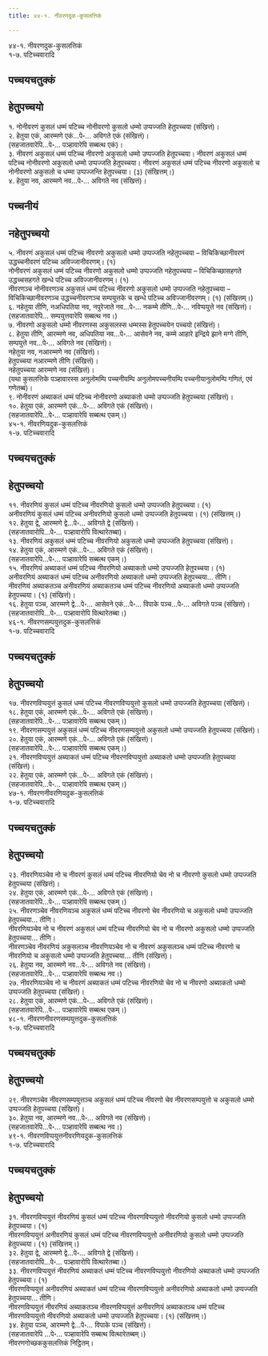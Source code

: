 ```yaml
---
title: ४४-१. नीवरणदुक-कुसलत्तिकं

---
```

४४-१. नीवरणदुक-कुसलत्तिकं  
१-७. पटिच्चवारादि  


## पच्चयचतुक्कं



## हेतुपच्चयो

१. नोनीवरणं कुसलं धम्मं पटिच्च नोनीवरणो कुसलो धम्मो उप्पज्जति हेतुपच्चया (संखित्तं)।  
२. हेतुया एकं, आरम्मणे एकं…पे॰… अविगते एकं (संखित्तं)।  
(सहजातवारेपि…पे॰… पञ्हावारेपि सब्बत्थ एकं)।  
३. नीवरणं अकुसलं धम्मं पटिच्च नीवरणो अकुसलो धम्मो उप्पज्जति हेतुपच्चया। नीवरणं अकुसलं धम्मं पटिच्च नोनीवरणो अकुसलो धम्मो उप्पज्जति हेतुपच्चया। नीवरणं अकुसलं धम्मं पटिच्च नीवरणो अकुसलो च नोनीवरणो अकुसलो च धम्मा उप्पज्जन्ति हेतुपच्चया। (३) (संखित्तम्।)  
४. हेतुया नव, आरम्मणे नव…पे॰… अविगते नव (संखित्तं)।  


## पच्चनीयं



## नहेतुपच्चयो

५. नीवरणं अकुसलं धम्मं पटिच्च नीवरणो अकुसलो धम्मो उप्पज्जति नहेतुपच्चया – विचिकिच्छानीवरणं उद्धच्चनीवरणं पटिच्च अविज्जानीवरणम्। (१)  
नोनीवरणं अकुसलं धम्मं पटिच्च नीवरणो अकुसलो धम्मो उप्पज्जति नहेतुपच्चया – विचिकिच्छासहगते उद्धच्चसहगते खन्धे पटिच्च अविज्जानीवरणम्। (१)  
नीवरणञ्च नोनीवरणञ्च अकुसलं धम्मं पटिच्च नीवरणो अकुसलो धम्मो उप्पज्जति नहेतुपच्चया – विचिकिच्छानीवरणञ्च उद्धच्चनीवरणञ्च सम्पयुत्तके च खन्धे पटिच्च अविज्जानीवरणम्। (१) (संखित्तम्।)  
६. नहेतुया तीणि, नअधिपतिया नव, नपुरेजाते नव…पे॰… नकम्मे तीणि…पे॰… नविप्पयुत्ते नव (संखित्तं)।  
(सहजातवारेपि… सम्पयुत्तवारेपि सब्बत्थ नव।)  
७. नीवरणो अकुसलो धम्मो नीवरणस्स अकुसलस्स धम्मस्स हेतुपच्चयेन पच्चयो (संखित्तं)।  
८. हेतुया तीणि, आरम्मणे नव, अधिपतिया नव…पे॰… आसेवने नव, कम्मे आहारे इन्द्रिये झाने मग्गे तीणि, सम्पयुत्ते नव…पे॰… अविगते नव (संखित्तं)।  
नहेतुया नव, नआरम्मणे नव (संखित्तं)।  
हेतुपच्चया नआरम्मणे तीणि (संखित्तं)।  
नहेतुपच्चया आरम्मणे नव (संखित्तं)।  
(यथा कुसलत्तिके पञ्हावारस्स अनुलोमम्पि पच्चनीयम्पि अनुलोमपच्चनीयम्पि पच्चनीयानुलोमम्पि गणितं, एवं गणेतब्बं)।  
९. नोनीवरणं अब्याकतं धम्मं पटिच्च नोनीवरणो अब्याकतो धम्मो उप्पज्जति हेतुपच्चया (संखित्तं)।  
१०. हेतुया एकं, आरम्मणे एकं…पे॰… अविगते एकं (संखित्तं)।  
(सहजातवारेपि…पे॰… पञ्हावारेपि सब्बत्थ एकम्।)  
४५-१. नीवरणियदुक-कुसलत्तिकं  
१-७. पटिच्चवारादि  


## पच्चयचतुक्कं



## हेतुपच्चयो

११. नीवरणियं कुसलं धम्मं पटिच्च नीवरणियो कुसलो धम्मो उप्पज्जति हेतुपच्चया। (१)  
अनीवरणियं कुसलं धम्मं पटिच्च अनीवरणियो कुसलो धम्मो उप्पज्जति हेतुपच्चया। (१) (संखित्तम्।)  
१२. हेतुया द्वे, आरम्मणे द्वे…पे॰… अविगते द्वे (संखित्तं)।  
(सहजातवारोपि…पे॰… पञ्हावारोपि वित्थारेतब्बा)।  
१३. नीवरणियं अकुसलं धम्मं पटिच्च नीवरणियो अकुसलो धम्मो उप्पज्जति हेतुपच्चया (संखित्तं)।  
१४. हेतुया एकं, आरम्मणे एकं…पे॰… अविगते एकं (संखित्तं)।  
(सहजातवारेपि…पे॰… पञ्हावारेपि सब्बत्थ एकम्।)  
१५. नीवरणियं अब्याकतं धम्मं पटिच्च नीवरणियो अब्याकतो धम्मो उप्पज्जति हेतुपच्चया। (१)  
अनीवरणियं अब्याकतं धम्मं पटिच्च अनीवरणियो अब्याकतो धम्मो उप्पज्जति हेतुपच्चया… तीणि।  
नीवरणियं अब्याकतञ्च अनीवरणियं अब्याकतञ्च धम्मं पटिच्च नीवरणियो अब्याकतो धम्मो उप्पज्जति हेतुपच्चया। (१) (संखित्तं)।  
१६. हेतुया पञ्च, आरम्मणे द्वे…पे॰… आसेवने एकं…पे॰… विपाके पञ्च…पे॰… अविगते पञ्च (संखित्तं)। (सहजातवारोपि…पे॰… पञ्हावारोपि वित्थारेतब्बा।)  
४६-१. नीवरणसम्पयुत्तदुक-कुसलत्तिकं  
१-७. पटिच्चवारादि  


## पच्चयचतुक्कं



## हेतुपच्चयो

१७. नीवरणविप्पयुत्तं कुसलं धम्मं पटिच्च नीवरणविप्पयुत्तो कुसलो धम्मो उप्पज्जति हेतुपच्चया (संखित्तं)।  
१८. हेतुया एकं, आरम्मणे एकं…पे॰… अविगते एकं (संखित्तं)।  
(सहजातवारेपि…पे॰… पञ्हावारेपि सब्बत्थ एकम्।)  
१९. नीवरणसम्पयुत्तं अकुसलं धम्मं पटिच्च नीवरणसम्पयुत्तो अकुसलो धम्मो उप्पज्जति हेतुपच्चया (संखित्तं)।  
२०. हेतुया एकं, आरम्मणे एकं…पे॰… अविगते एकं (संखित्तं)।  
(सहजातवारेपि…पे॰… पञ्हावारेपि सब्बत्थ एकम्।)  
२१. नीवरणविप्पयुत्तं अब्याकतं धम्मं पटिच्च नीवरणविप्पयुत्तो अब्याकतो धम्मो उप्पज्जति हेतुपच्चया (संखित्तं)।  
२२. हेतुया एकं, आरम्मणे एकं…पे॰… अविगते एकं (संखित्तं)।  
(सहजातवारेपि…पे॰… पञ्हावारेपि सब्बत्थ एकम्।)  
४७-१. नीवरणनीवरणियदुक-कुसलत्तिकं  
१-७. पटिच्चवारादि  


## पच्चयचतुक्कं



## हेतुपच्चयो

२३. नीवरणियञ्चेव नो च नीवरणं कुसलं धम्मं पटिच्च नीवरणियो चेव नो च नीवरणो कुसलो धम्मो उप्पज्जति हेतुपच्चया (संखित्तं)।  
२४. हेतुया एकं, आरम्मणे एकं…पे॰… अविगते एकं (संखित्तं)।  
(सहजातवारेपि…पे॰… पञ्हावारेपि सब्बत्थ एकम्।)  
२५. नीवरणञ्चेव नीवरणियञ्च अकुसलं धम्मं पटिच्च नीवरणो चेव नीवरणियो च अकुसलो धम्मो उप्पज्जति हेतुपच्चया… तीणि।  
नीवरणियञ्चेव नो च नीवरणं अकुसलं धम्मं पटिच्च नीवरणियो चेव नो च नीवरणो अकुसलो धम्मो उप्पज्जति हेतुपच्चया… तीणि।  
नीवरणञ्चेव नीवरणियं अकुसलञ्च नीवरणियञ्चेव नो च नीवरणं अकुसलञ्च धम्मं पटिच्च नीवरणो च नीवरणियो च अकुसलो धम्मो उप्पज्जति हेतुपच्चया… तीणि (संखित्तं)।  
२६. हेतुया नव, आरम्मणे नव…पे॰… अविगते नव (संखित्तं)।  
(सहजातवारेपि…पे॰… पञ्हावारेपि सब्बत्थ नव।)  
२७. नीवरणियञ्चेव नो च नीवरणं अब्याकतं धम्मं पटिच्च नीवरणियो चेव नो च नीवरणो अब्याकतो धम्मो उप्पज्जति हेतुपच्चया (संखित्तं)।  
२८. हेतुया एकं, आरम्मणे एकं…पे॰… अविगते एकं (संखित्तं)।  
(सहजातवारेपि…पे॰… पञ्हावारेपि सब्बत्थ एकम्।)  
४८-१. नीवरणनीवरणसम्पयुत्तदुक-कुसलत्तिकं  
१-७. पटिच्चवारादि  


## पच्चयचतुक्कं



## हेतुपच्चयो

२९. नीवरणञ्चेव नीवरणसम्पयुत्तञ्च अकुसलं धम्मं पटिच्च नीवरणो चेव नीवरणसम्पयुत्तो च अकुसलो धम्मो उप्पज्जति हेतुपच्चया (संखित्तं)।  
३०. हेतुया नव, आरम्मणे नव…पे॰… अविगते नव (संखित्तं)।  
(सहजातवारेपि…पे॰… पञ्हावारेपि सब्बत्थ नव।)  
४९-१. नीवरणविप्पयुत्तनीवरणियदुक-कुसलत्तिकं  
१-७. पटिच्चवारादि  


## पच्चयचतुक्कं



## हेतुपच्चयो

३१. नीवरणविप्पयुत्तं नीवरणियं कुसलं धम्मं पटिच्च नीवरणविप्पयुत्तो नीवरणियो कुसलो धम्मो उप्पज्जति हेतुपच्चया। (१)  
नीवरणविप्पयुत्तं अनीवरणियं कुसलं धम्मं पटिच्च नीवरणविप्पयुत्तो अनीवरणियो कुसलो धम्मो उप्पज्जति हेतुपच्चया। (१) (संखित्तम्।)  
३२. हेतुया द्वे, आरम्मणे द्वे…पे॰… अविगते द्वे (संखित्तं)।  
(सहजातवारोपि…पे॰… पञ्हावारोपि वित्थारेतब्बा।)  
३३. नीवरणविप्पयुत्तं नीवरणियं अब्याकतं धम्मं पटिच्च नीवरणविप्पयुत्तो नीवरणियो अब्याकतो धम्मो उप्पज्जति हेतुपच्चया। (१)  
नीवरणविप्पयुत्तं अनीवरणियं अब्याकतं धम्मं पटिच्च नीवरणविप्पयुत्तो अनीवरणियो अब्याकतो धम्मो उप्पज्जति हेतुपच्चया… तीणि।  
नीवरणविप्पयुत्तं नीवरणियं अब्याकतञ्च नीवरणविप्पयुत्तं अनीवरणियं अब्याकतञ्च धम्मं पटिच्च नीवरणविप्पयुत्तो नीवरणियो अब्याकतो धम्मो उप्पज्जति हेतुपच्चया। (१) (संखित्तम्।)  
३४. हेतुया पञ्च, आरम्मणे द्वे…पे॰… विपाके पञ्च (संखित्तं)।  
(सहजातवारेपि …पे॰… पञ्हावारेपि सब्बत्थ वित्थारेतब्बम्।)  
नीवरणगोच्छककुसलत्तिकं निट्ठितम्।  